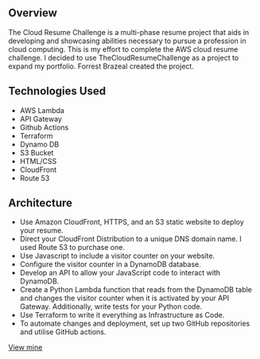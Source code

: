 ## Overview
The Cloud Resume Challenge is a multi-phase resume project that aids in developing and showcasing abilities necessary to pursue a profession in cloud computing. This is my effort to complete the AWS cloud resume challenge. I decided to use TheCloudResumeChallenge as a project to expand my portfolio. Forrest Brazeal created the project.

## Technologies Used
- AWS Lambda
- API Gateway
- Github Actions
- Terraform
- Dynamo DB
- S3 Bucket
- HTML/CSS
- CloudFront
- Route 53

## Architecture
- Use Amazon CloudFront, HTTPS, and an S3 static website to deploy your resume.
- Direct your CloudFront Distribution to a unique DNS domain name. I used Route 53 to purchase one.
- Use Javascript to include a visitor counter on your website.
- Configure the visitor counter in a DynamoDB database.
- Develop an API to allow your JavaScript code to interact with DynamoDB.
- Create a Python Lambda function that reads from the DynamoDB table and changes the visitor counter when it is activated by your API Gateway. Additionally, write tests for your Python code.
- Use Terraform to write it everything as Infrastructure as Code.
- To automate changes and deployment, set up two GitHub repositories and utilise GitHub actions.

[View mine](https://devtej.com)